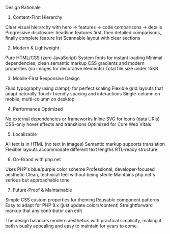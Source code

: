 Design Rationale
1. Content-First Hierarchy

Clear visual hierarchy with hero → features → code comparisons → details
Progressive disclosure: headline features first, then detailed comparisons, finally complete feature list
Scannable layout with clear sections

2. Modern & Lightweight

Pure HTML/CSS (zero JavaScript)
System fonts for instant loading
Minimal dependencies, clean semantic markup
CSS gradients and modern properties (no images for decorative elements)
Total file size under 15KB

3. Mobile-First Responsive Design

Fluid typography using clamp() for perfect scaling
Flexible grid layouts that adapt naturally
Touch-friendly spacing and interactions
Single-column on mobile, multi-column on desktop

4. Performance Optimized

No external dependencies or frameworks
Inline SVG for icons (data URIs)
CSS-only hover effects and transitions
Optimized for Core Web Vitals

5. Localizable

All text is in HTML (no text in images)
Semantic markup supports translation
Flexible layouts accommodate different text lengths
RTL-ready structure

6. On-Brand with php.net

Uses PHP's blue/purple color scheme
Professional, developer-focused aesthetic
Clean, technical feel without being sterile
Maintains php.net's serious but approachable tone

7. Future-Proof & Maintainable

Simple CSS custom properties for theming
Reusable component patterns
Easy to adapt for PHP 9.x (just update colors/content)
Straightforward markup that any contributor can edit

The design balances modern aesthetics with practical simplicity, making it both visually appealing and easy to maintain for years to come.